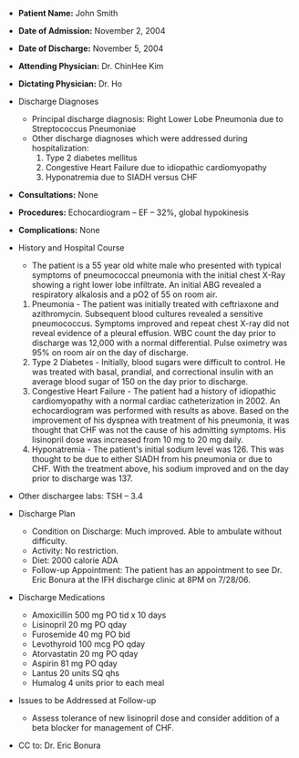 - **Patient Name:** John Smith
- **Date of Admission:** November 2, 2004
- **Date of Discharge:** November 5, 2004
- **Attending Physician:** Dr. ChinHee Kim
- **Dictating Physician:** Dr. Ho

- Discharge Diagnoses
  - Principal discharge diagnosis: Right Lower Lobe Pneumonia due to Streptococcus Pneumoniae
  - Other discharge diagnoses which were addressed during hospitalization:
    1. Type 2 diabetes mellitus
    2. Congestive Heart Failure due to idiopathic cardiomyopathy
    3. Hyponatremia due to SIADH versus CHF
- **Consultations:** None
- **Procedures:** Echocardiogram – EF – 32%, global hypokinesis
- **Complications:** None
- History and Hospital Course
  - The patient is a 55 year old white male who presented with typical symptoms of pneumococcal pneumonia with the initial chest X-Ray showing a right lower lobe infiltrate. An initial ABG revealed a respiratory alkalosis and a pO2 of 55 on room air.
  1. Pneumonia - The patient was initially treated with ceftriaxone and azithromycin. Subsequent blood cultures revealed a sensitive pneumococcus. Symptoms improved and repeat chest X-ray did not reveal evidence of a pleural effusion. WBC count the day prior to discharge was 12,000 with a normal differential. Pulse oximetry was 95% on room air on the day of discharge.
  2. Type 2 Diabetes - Initially, blood sugars were difficult to control. He was treated with basal, prandial, and correctional insulin with an average blood sugar of 150 on the day prior to discharge.
  3. Congestive Heart Failure - The patient had a history of idiopathic cardiomyopathy with a normal cardiac catheterization in 2002. An echocardiogram was performed with results as above. Based on the improvement of his dyspnea with treatment of his pneumonia, it was thought that CHF was not the cause of his admitting symptoms. His lisinopril dose was increased from 10 mg to 20 mg daily.
  4. Hyponatremia - The patient's initial sodium level was 126. This was thought to be due to either SIADH from his pneumonia or due to CHF. With the treatment above, his sodium improved and on the day prior to discharge was 137.
- Other dischargee labs: TSH – 3.4
- Discharge Plan
  - Condition on Discharge: Much improved. Able to ambulate without difficulty.
  - Activity: No restriction.
  - Diet: 2000 calorie ADA
  - Follow-up Appointment: The patient has an appointment to see Dr. Eric Bonura at the IFH discharge clinic at 8PM on 7/28/06.
- Discharge Medications
  - Amoxicillin 500 mg PO tid x 10 days
  - Lisinopril 20 mg PO qday
  - Furosemide 40 mg PO bid
  - Levothyroid 100 mcg PO qday
  - Atorvastatin 20 mg PO qday
  - Aspirin 81 mg PO qday
  - Lantus 20 units SQ qhs
  - Humalog 4 units prior to each meal
- Issues to be Addressed at Follow-up
  - Assess tolerance of new lisinopril dose and consider addition of a beta blocker for management of CHF.
- CC to: Dr. Eric Bonura
